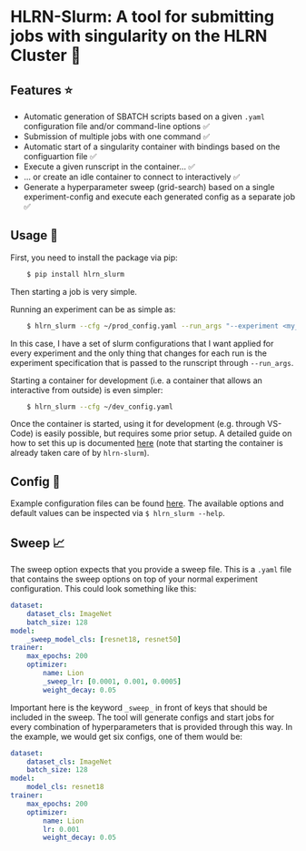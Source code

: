 # HLRN-Slurm: A tool for submitting jobs with singularity on the HLRN Cluster :hammer:



## Features :star:

- Automatic generation of SBATCH scripts based on a given `.yaml` configuration file and/or command-line options :white_check_mark:
- Submission of multiple jobs with one command :white_check_mark:
- Automatic start of a singularity container with bindings based on the configuartion file :white_check_mark:
- Execute a given runscript in the container... :white_check_mark:
- ... or create an idle container to connect to interactively :white_check_mark:
- Generate a hyperparameter sweep (grid-search) based on a single experiment-config and execute each generated config as a separate job :white_check_mark:


## Usage :rocket:
First, you need to install the package via pip:
```bash
    $ pip install hlrn_slurm
```


Then starting a job is very simple. 

Running an experiment can be as simple as:

```bash
    $ hlrn_slurm --cfg ~/prod_config.yaml --run_args "--experiment <my_experiment>"
```
In this case, I have a set of slurm configurations that I want applied for every experiment and the only thing that changes for each run is the experiment specification that is passed to the runscript through `--run_args`.

Starting a container for development (i.e. a container that allows an interactive from outside) is even simpler:

```bash
    $ hlrn_slurm --cfg ~/dev_config.yaml
```
Once the container is started, using it for development (e.g. through VS-Code) is easily possible, but requires some prior setup.
A detailed guide on how to set this up is documented [here](https://www.hlrn.de/doc/display/PUB/VS+Code) (note that starting the container is already taken care of by `hlrn-slurm`).

## Config :wrench:
Example configuration files can be found [here](./bin/example_configs/). 
The available options and default values can be inspected via `$ hlrn_slurm --help`.

## Sweep :chart_with_upwards_trend:
The sweep option expects that you provide a sweep file. This is a `.yaml` file that contains the sweep options on top of your normal experiment configuration. 
This could look something like this:
```yaml
dataset:
    dataset_cls: ImageNet
    batch_size: 128
model:
    _sweep_model_cls: [resnet18, resnet50]
trainer:
    max_epochs: 200 
    optimizer:
        name: Lion
        _sweep_lr: [0.0001, 0.001, 0.0005]
        weight_decay: 0.05
```
Important here is the keyword `_sweep_` in front of keys that should be included in the sweep. 
The tool will generate configs and start jobs for every combination of hyperparameters that is provided through this way.
In the example, we would get six configs, one of them would be:
```yaml
dataset:
    dataset_cls: ImageNet
    batch_size: 128
model:
    model_cls: resnet18
trainer:
    max_epochs: 200 
    optimizer:
        name: Lion
        lr: 0.001
        weight_decay: 0.05
```








